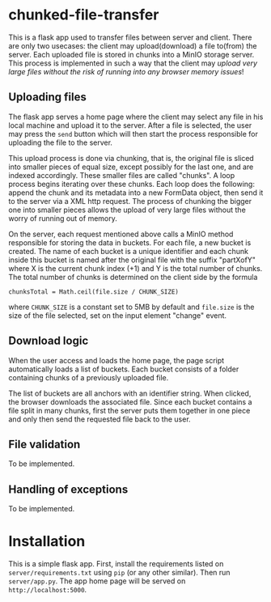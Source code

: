 # chunked-file-transfer

This is a flask app used to transfer files between server and client. There are only two usecases: the client may upload(download) a file to(from) the server. Each uploaded file is stored in chunks into a MinIO storage server. This process is implemented in such a way that the client may _upload very large files without the risk of running into any browser memory issues_!

## Uploading files

The flask app serves a home page where the client may select any file in his local machine and upload it to the server. After a file is selected, the user may press the `send` button which will then start the process responsible for uploading the file to the server.

This upload process is done via chunking, that is, the original file is sliced into smaller pieces of equal size, except possibly for the last one, and are indexed accordingly. These smaller files are called "chunks". A loop process begins iterating over these chunks. Each loop does the following: append the chunk and its metadata into a new FormData object, then send it to the server via a XML http request. The process of chunking the bigger one into smaller pieces allows the upload of very large files without the worry of running out of memory.

On the server, each request mentioned above calls a MinIO method responsible for storing the data in buckets. For each file, a new bucket is created. The name of each bucket is a unique identifier and each chunk inside this bucket is named after the original file with the suffix "partXofY" where X is the current chunk index (+1) and Y is the total number of chunks. The total number of chunks is determined on the client side by the formula

```
chunksTotal = Math.ceil(file.size / CHUNK_SIZE)
```

where `CHUNK_SIZE` is a constant set to 5MB by default and `file.size` is the size of the file selected, set on the input element "change" event.

## Download logic

When the user access and loads the home page, the page script automatically loads a list of buckets. Each bucket consists of a folder containing chunks of a previously uploaded file.

The list of buckets are all anchors with an identifier string. When clicked, the browser downloads the associated file. Since each bucket contains a file split in many chunks, first the server puts them together in one piece and only then send the requested file back to the user.

## File validation

To be implemented.

## Handling of exceptions

To be implemented.

# Installation

This is a simple flask app. First, install the requirements listed on `server/requirements.txt` using `pip` (or any other similar). Then run `server/app.py`. The app home page will be served on `http://localhost:5000`.
